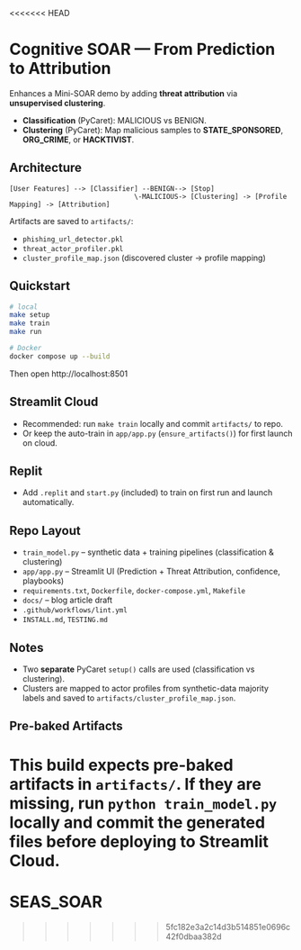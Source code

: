 <<<<<<< HEAD
# Cognitive SOAR — From Prediction to Attribution

Enhances a Mini-SOAR demo by adding **threat attribution** via **unsupervised clustering**.
- **Classification** (PyCaret): MALICIOUS vs BENIGN.
- **Clustering** (PyCaret): Map malicious samples to **STATE_SPONSORED**, **ORG_CRIME**, or **HACKTIVIST**.

## Architecture

```
[User Features] --> [Classifier] --BENIGN--> [Stop]
                               \-MALICIOUS-> [Clustering] -> [Profile Mapping] -> [Attribution]
```

Artifacts are saved to `artifacts/`:
- `phishing_url_detector.pkl`
- `threat_actor_profiler.pkl`
- `cluster_profile_map.json` (discovered cluster → profile mapping)

## Quickstart

```bash
# local
make setup
make train
make run

# Docker
docker compose up --build
```
Then open http://localhost:8501

## Streamlit Cloud
- Recommended: run `make train` locally and commit `artifacts/` to repo.
- Or keep the auto-train in `app/app.py` (`ensure_artifacts()`) for first launch on cloud.

## Replit
- Add `.replit` and `start.py` (included) to train on first run and launch automatically.

## Repo Layout

- `train_model.py` – synthetic data + training pipelines (classification & clustering)
- `app/app.py` – Streamlit UI (Prediction + Threat Attribution, confidence, playbooks)
- `requirements.txt`, `Dockerfile`, `docker-compose.yml`, `Makefile`
- `docs/` – blog article draft
- `.github/workflows/lint.yml`
- `INSTALL.md`, `TESTING.md`

## Notes
- Two **separate** PyCaret `setup()` calls are used (classification vs clustering).
- Clusters are mapped to actor profiles from synthetic-data majority labels and saved to `artifacts/cluster_profile_map.json`.

## Pre-baked Artifacts
This build expects pre-baked artifacts in `artifacts/`. If they are missing, run `python train_model.py` locally and commit the generated files before deploying to Streamlit Cloud.
=======
# SEAS_SOAR
>>>>>>> 5fc182e3a2c14d3b514851e0696c42f0dbaa382d
